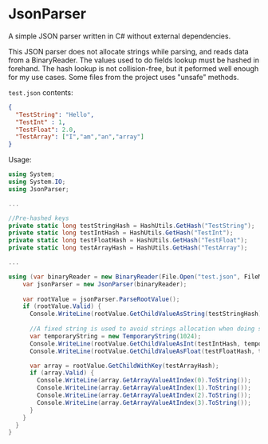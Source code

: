 # JsonParser
A simple JSON parser written in C# without external dependencies.

This JSON parser does not allocate strings while parsing, and reads data from a BinaryReader.
The values used to do fields lookup must be hashed in forehand.
The hash lookup is not collision-free, but it peformed well enough for my use cases.
Some files from the project uses "unsafe" methods.

`test.json` contents:
```json
{
  "TestString": "Hello",
  "TestInt" : 1,
  "TestFloat": 2.0,
  "TestArray": ["I","am","an","array"]
}
```

Usage:
```csharp
using System;
using System.IO;
using JsonParser;

...

//Pre-hashed keys
private static long testStringHash = HashUtils.GetHash("TestString");
private static long testIntHash = HashUtils.GetHash("TestInt");
private static long testFloatHash = HashUtils.GetHash("TestFloat");
private static long testArrayHash = HashUtils.GetHash("TestArray");

...

using (var binaryReader = new BinaryReader(File.Open("test.json", FileMode.Open)) {
    var jsonParser = new JsonParser(binaryReader);
    
    var rootValue = jsonParser.ParseRootValue();
    if (rootValue.Valid) {
      Console.WriteLine(rootValue.GetChildValueAsString(testStringHash));
      
      //A fixed string is used to avoid strings allocation when doing string-to-number conversion
      var temporaryString = new TemporaryString(1024);
      Console.WriteLine(rootValue.GetChildValueAsInt(testIntHash, temporaryString));
      Console.WriteLine(rootValue.GetChildValueAsFloat(testFloatHash, temporaryString));

      var array = rootValue.GetChildWithKey(testArrayHash);
      if (array.Valid) {
        Console.WriteLine(array.GetArrayValueAtIndex(0).ToString());
        Console.WriteLine(array.GetArrayValueAtIndex(1).ToString());
        Console.WriteLine(array.GetArrayValueAtIndex(2).ToString());
        Console.WriteLine(array.GetArrayValueAtIndex(3).ToString());
      }
    }
  }
}
```
